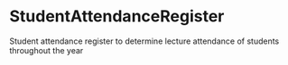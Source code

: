# StudentAttendanceRegister
Student attendance register to determine lecture attendance of students throughout the year
